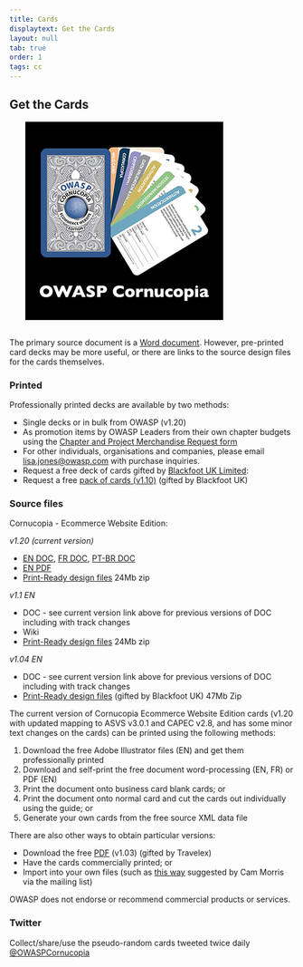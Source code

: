 ```yaml
---
title: Cards
displaytext: Get the Cards
layout: null
tab: true
order: 1
tags: cc
---
```


## Get the Cards

<img src="assets/images/Cornucopia-square-logo-350.jpg" alt="OWASP Cornucopia deck and cards" class="fa-pull-right" style="margin:0 0 1em 2em;">

The primary source document is a [Word document](https://github.com/OWASP/www-project-cornucopia/tree/master/assets/files/ecommerce/EN). However, pre-printed card decks may be more useful, or there are links to the source design files for the cards themselves.

### Printed

Professionally printed decks are available by two methods:

* Single decks or in bulk from OWASP (v1.20)
 * As promotion items by OWASP Leaders from their own chapter budgets using the [Chapter and Project Merchandise Request form](https://docs.google.com/a/owasp.org/forms/d/e/1FAIpQLSez9mV97HuqvYhCldE2hYhX3UjQM1oO5bLy44HkOZSpni0OzQ/viewform?formkey=dF85bGtvdWdrd2JjYldNZ1gxSkJxaEE6MQ)
 * For other individuals, organisations and companies, please email [lisa.jones@owasp.com](mailto:lisa.jones@owasp.com) with purchase inquiries.
* Request a free deck of cards gifted by [Blackfoot UK Limited](http://blackfootuk.com/):
 * Request a free [pack of cards (v1.10)](http://blackfootuk.com/cornucopia/receive-a-set-of-cards/) (gifted by Blackfoot UK)


### Source files

Cornucopia - Ecommerce Website Edition:

*v1.20 (current version)*
  * [EN DOC](https://github.com/OWASP/www-project-cornucopia/tree/master/assets/files/ecommerce/EN), [FR DOC](), [PT-BR DOC](https://github.com/wagnerfusca/OWASP-Cornucopia-Translate-Cards---PT)
  * [EN PDF](assets/files/Owasp-cornucopia-ecommerce_website-EN.pdf)
  * [Print-Ready design files](https://drive.google.com/open?id=0ByNJ8mfWALwjNXpQMUNBYnJsT2QyQ0lkb3VNX1BCM3JLNlBZ) 24Mb zip

*v1.1 EN*
 * DOC - see current version link above for previous versions of DOC including with track changes
 * Wiki
 * [Print-Ready design files](https://drive.google.com/open?id=0ByNJ8mfWALwjb283ZE5GNmFMM2FGWGl2WC14aDJDQ0ZsNk00) 24Mb zip

*v1.04 EN*
 * DOC - see current version link above for previous versions of DOC including with track changes
 * [Print-Ready design files](https://4ed64fe7f7e3f627b8d0-bc104063a9fe564c2d8a75b1e218477a.ssl.cf2.rackcdn.com/cornucopia-ecom-1v04-blackfoot.zip) (gifted by Blackfoot UK) 47Mb Zip

The current version of Cornucopia Ecommerce Website Edition cards (v1.20 with updated mapping to ASVS v3.0.1 and CAPEC v2.8, and has some minor text changes on the cards) can be printed using the following methods:

1. Download the free Adobe Illustrator files (EN) and get them professionally printed
1. Download and self-print the free document word-processing (EN, FR) or PDF (EN)
 1. Print the document onto business card blank cards; or
 1. Print the document onto normal card and cut the cards out individually using the guide; or
1. Generate your own cards from the free source XML data file

There are also other ways to obtain particular versions:

* Download the free [PDF](assets/files/Owasp_cornucopia_printreadyimages-1v03.zip) (v1.03) (gifted by Travelex)
 * Have the cards commercially printed; or
 * Import into your own files (such as [this way](http://lists.owasp.org/pipermail/owasp_cornucopia/2014-January/000018.html) suggested by Cam Morris via the mailing list)

OWASP does not endorse or recommend commercial products or services.

### Twitter

Collect/share/use the pseudo-random cards tweeted twice daily [@OWASPCornucopia](https://twitter.com/OWASPCornucopia)



